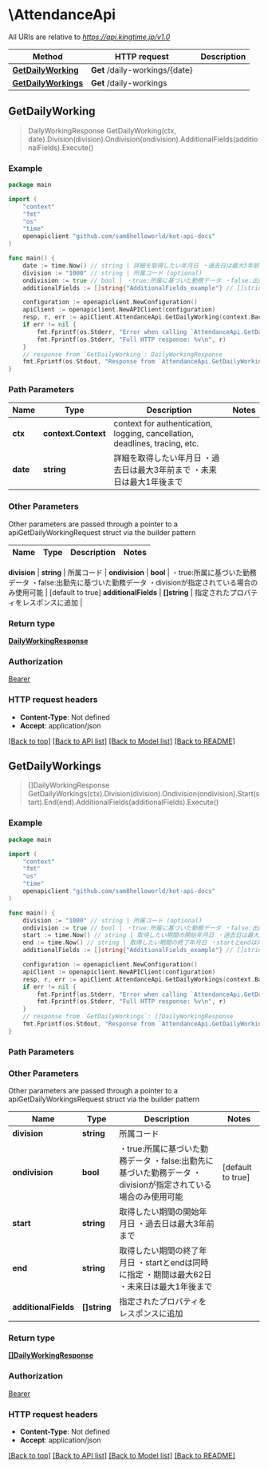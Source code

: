 # \AttendanceApi

All URIs are relative to *https://api.kingtime.jp/v1.0*

Method | HTTP request | Description
------------- | ------------- | -------------
[**GetDailyWorking**](AttendanceApi.md#GetDailyWorking) | **Get** /daily-workings/{date} | 
[**GetDailyWorkings**](AttendanceApi.md#GetDailyWorkings) | **Get** /daily-workings | 



## GetDailyWorking

> DailyWorkingResponse GetDailyWorking(ctx, date).Division(division).Ondivision(ondivision).AdditionalFields(additionalFields).Execute()





### Example

```go
package main

import (
    "context"
    "fmt"
    "os"
    "time"
    openapiclient "github.com/sam8helloworld/kot-api-docs"
)

func main() {
    date := time.Now() // string | 詳細を取得したい年月日 ・過去日は最大3年前まで ・未来日は最大1年後まで
    division := "1000" // string | 所属コード (optional)
    ondivision := true // bool | ・true:所属に基づいた勤務データ ・false:出勤先に基づいた勤務データ ・divisionが指定されている場合のみ使用可能 (optional) (default to true)
    additionalFields := []string{"AdditionalFields_example"} // []string | 指定されたプロパティをレスポンスに追加 (optional)

    configuration := openapiclient.NewConfiguration()
    apiClient := openapiclient.NewAPIClient(configuration)
    resp, r, err := apiClient.AttendanceApi.GetDailyWorking(context.Background(), date).Division(division).Ondivision(ondivision).AdditionalFields(additionalFields).Execute()
    if err != nil {
        fmt.Fprintf(os.Stderr, "Error when calling `AttendanceApi.GetDailyWorking``: %v\n", err)
        fmt.Fprintf(os.Stderr, "Full HTTP response: %v\n", r)
    }
    // response from `GetDailyWorking`: DailyWorkingResponse
    fmt.Fprintf(os.Stdout, "Response from `AttendanceApi.GetDailyWorking`: %v\n", resp)
}
```

### Path Parameters


Name | Type | Description  | Notes
------------- | ------------- | ------------- | -------------
**ctx** | **context.Context** | context for authentication, logging, cancellation, deadlines, tracing, etc.
**date** | **string** | 詳細を取得したい年月日 ・過去日は最大3年前まで ・未来日は最大1年後まで | 

### Other Parameters

Other parameters are passed through a pointer to a apiGetDailyWorkingRequest struct via the builder pattern


Name | Type | Description  | Notes
------------- | ------------- | ------------- | -------------

 **division** | **string** | 所属コード | 
 **ondivision** | **bool** | ・true:所属に基づいた勤務データ ・false:出勤先に基づいた勤務データ ・divisionが指定されている場合のみ使用可能 | [default to true]
 **additionalFields** | **[]string** | 指定されたプロパティをレスポンスに追加 | 

### Return type

[**DailyWorkingResponse**](DailyWorkingResponse.md)

### Authorization

[Bearer](../README.md#Bearer)

### HTTP request headers

- **Content-Type**: Not defined
- **Accept**: application/json

[[Back to top]](#) [[Back to API list]](../README.md#documentation-for-api-endpoints)
[[Back to Model list]](../README.md#documentation-for-models)
[[Back to README]](../README.md)


## GetDailyWorkings

> []DailyWorkingResponse GetDailyWorkings(ctx).Division(division).Ondivision(ondivision).Start(start).End(end).AdditionalFields(additionalFields).Execute()





### Example

```go
package main

import (
    "context"
    "fmt"
    "os"
    "time"
    openapiclient "github.com/sam8helloworld/kot-api-docs"
)

func main() {
    division := "1000" // string | 所属コード (optional)
    ondivision := true // bool | ・true:所属に基づいた勤務データ ・false:出勤先に基づいた勤務データ ・divisionが指定されている場合のみ使用可能 (optional) (default to true)
    start := time.Now() // string | 取得したい期間の開始年月日 ・過去日は最大3年前まで (optional)
    end := time.Now() // string | 取得したい期間の終了年月日 ・startとendは同時に指定 ・期間は最大62日 ・未来日は最大1年後まで (optional)
    additionalFields := []string{"AdditionalFields_example"} // []string | 指定されたプロパティをレスポンスに追加 (optional)

    configuration := openapiclient.NewConfiguration()
    apiClient := openapiclient.NewAPIClient(configuration)
    resp, r, err := apiClient.AttendanceApi.GetDailyWorkings(context.Background()).Division(division).Ondivision(ondivision).Start(start).End(end).AdditionalFields(additionalFields).Execute()
    if err != nil {
        fmt.Fprintf(os.Stderr, "Error when calling `AttendanceApi.GetDailyWorkings``: %v\n", err)
        fmt.Fprintf(os.Stderr, "Full HTTP response: %v\n", r)
    }
    // response from `GetDailyWorkings`: []DailyWorkingResponse
    fmt.Fprintf(os.Stdout, "Response from `AttendanceApi.GetDailyWorkings`: %v\n", resp)
}
```

### Path Parameters



### Other Parameters

Other parameters are passed through a pointer to a apiGetDailyWorkingsRequest struct via the builder pattern


Name | Type | Description  | Notes
------------- | ------------- | ------------- | -------------
 **division** | **string** | 所属コード | 
 **ondivision** | **bool** | ・true:所属に基づいた勤務データ ・false:出勤先に基づいた勤務データ ・divisionが指定されている場合のみ使用可能 | [default to true]
 **start** | **string** | 取得したい期間の開始年月日 ・過去日は最大3年前まで | 
 **end** | **string** | 取得したい期間の終了年月日 ・startとendは同時に指定 ・期間は最大62日 ・未来日は最大1年後まで | 
 **additionalFields** | **[]string** | 指定されたプロパティをレスポンスに追加 | 

### Return type

[**[]DailyWorkingResponse**](DailyWorkingResponse.md)

### Authorization

[Bearer](../README.md#Bearer)

### HTTP request headers

- **Content-Type**: Not defined
- **Accept**: application/json

[[Back to top]](#) [[Back to API list]](../README.md#documentation-for-api-endpoints)
[[Back to Model list]](../README.md#documentation-for-models)
[[Back to README]](../README.md)

